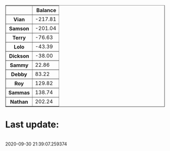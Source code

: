 <table border="1" class="dataframe">
  <thead>
    <tr style="text-align: right;">
      <th></th>
      <th>Balance</th>
    </tr>
  </thead>
  <tbody>
    <tr>
      <th>Vian</th>
      <td>-217.81</td>
    </tr>
    <tr>
      <th>Samson</th>
      <td>-201.04</td>
    </tr>
    <tr>
      <th>Terry</th>
      <td>-76.63</td>
    </tr>
    <tr>
      <th>Lolo</th>
      <td>-43.39</td>
    </tr>
    <tr>
      <th>Dickson</th>
      <td>-38.00</td>
    </tr>
    <tr>
      <th>Sammy</th>
      <td>22.86</td>
    </tr>
    <tr>
      <th>Debby</th>
      <td>83.22</td>
    </tr>
    <tr>
      <th>Roy</th>
      <td>129.82</td>
    </tr>
    <tr>
      <th>Sammas</th>
      <td>138.74</td>
    </tr>
    <tr>
      <th>Nathan</th>
      <td>202.24</td>
    </tr>
  </tbody>
</table><H1>Last update:</h1><br>2020-09-30 21:39:07.259374